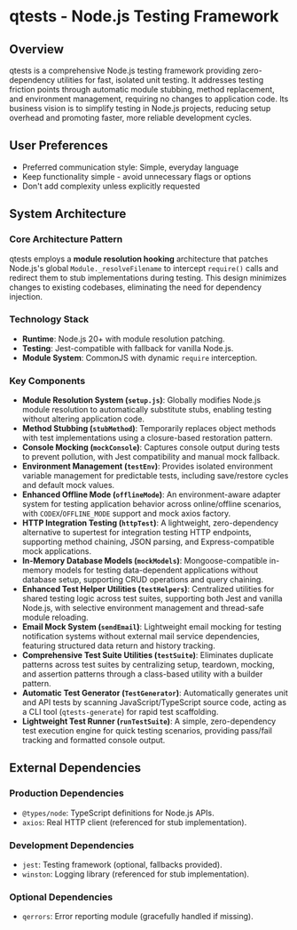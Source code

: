 # qtests - Node.js Testing Framework

## Overview
qtests is a comprehensive Node.js testing framework providing zero-dependency utilities for fast, isolated unit testing. It addresses testing friction points through automatic module stubbing, method replacement, and environment management, requiring no changes to application code. Its business vision is to simplify testing in Node.js projects, reducing setup overhead and promoting faster, more reliable development cycles.

## User Preferences
- Preferred communication style: Simple, everyday language
- Keep functionality simple - avoid unnecessary flags or options
- Don't add complexity unless explicitly requested

## System Architecture

### Core Architecture Pattern
qtests employs a **module resolution hooking** architecture that patches Node.js's global `Module._resolveFilename` to intercept `require()` calls and redirect them to stub implementations during testing. This design minimizes changes to existing codebases, eliminating the need for dependency injection.

### Technology Stack
- **Runtime**: Node.js 20+ with module resolution patching.
- **Testing**: Jest-compatible with fallback for vanilla Node.js.
- **Module System**: CommonJS with dynamic `require` interception.

### Key Components
- **Module Resolution System (`setup.js`)**: Globally modifies Node.js module resolution to automatically substitute stubs, enabling testing without altering application code.
- **Method Stubbing (`stubMethod`)**: Temporarily replaces object methods with test implementations using a closure-based restoration pattern.
- **Console Mocking (`mockConsole`)**: Captures console output during tests to prevent pollution, with Jest compatibility and manual mock fallback.
- **Environment Management (`testEnv`)**: Provides isolated environment variable management for predictable tests, including save/restore cycles and default mock values.
- **Enhanced Offline Mode (`offlineMode`)**: An environment-aware adapter system for testing application behavior across online/offline scenarios, with `CODEX`/`OFFLINE_MODE` support and mock axios factory.
- **HTTP Integration Testing (`httpTest`)**: A lightweight, zero-dependency alternative to supertest for integration testing HTTP endpoints, supporting method chaining, JSON parsing, and Express-compatible mock applications.
- **In-Memory Database Models (`mockModels`)**: Mongoose-compatible in-memory models for testing data-dependent applications without database setup, supporting CRUD operations and query chaining.
- **Enhanced Test Helper Utilities (`testHelpers`)**: Centralized utilities for shared testing logic across test suites, supporting both Jest and vanilla Node.js, with selective environment management and thread-safe module reloading.
- **Email Mock System (`sendEmail`)**: Lightweight email mocking for testing notification systems without external mail service dependencies, featuring structured data return and history tracking.
- **Comprehensive Test Suite Utilities (`testSuite`)**: Eliminates duplicate patterns across test suites by centralizing setup, teardown, mocking, and assertion patterns through a class-based utility with a builder pattern.
- **Automatic Test Generator (`TestGenerator`)**: Automatically generates unit and API tests by scanning JavaScript/TypeScript source code, acting as a CLI tool (`qtests-generate`) for rapid test scaffolding.
- **Lightweight Test Runner (`runTestSuite`)**: A simple, zero-dependency test execution engine for quick testing scenarios, providing pass/fail tracking and formatted console output.

## External Dependencies

### Production Dependencies
- `@types/node`: TypeScript definitions for Node.js APIs.
- `axios`: Real HTTP client (referenced for stub implementation).

### Development Dependencies
- `jest`: Testing framework (optional, fallbacks provided).
- `winston`: Logging library (referenced for stub implementation).

### Optional Dependencies
- `qerrors`: Error reporting module (gracefully handled if missing).